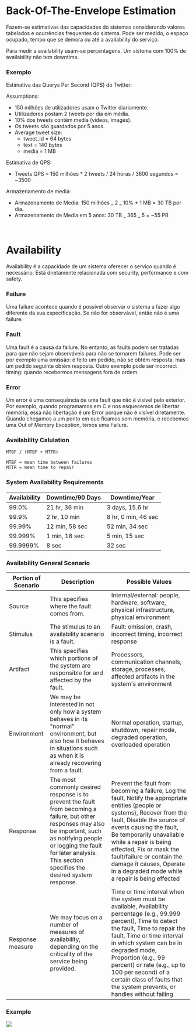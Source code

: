# Back-Of-The-Envelope Estimation

Fazem-se estimativas das capacidades do sistemas considerando valores tabelados e ocurrências frequentes do sistema. Pode ser medido, o espaço ocupado, tempo que se demora ou até a availability do serviço.

Para medir a availability usam-se percentagens. Um sistema com 100% de availability não tem downtime.

### Exemplo

Estimativa das Querys Per Second (QPS) do Twitter:

Assumptions:

- 150 milhões de utilizadores usam o Twitter diariamente.
- Utilizadores postam 2 tweets por dia em média.
- 10% dos tweets contêm media (videos, images).
- Os tweets são guardados por 5 anos.
- Average tweet size:
  - tweet_id = 64 bytes
  - text = 140 bytes
  - media = 1 MB

Estimativa de QPS:

- Tweets QPS = 150 milhões \* 2 tweets / 24 horas / 3600 segundos = ~3500

Armazenamento de media:

- Armazenamento de Media: 150 milhões _ 2 _ 10% \* 1 MB = 30 TB por dia.
- Armazenamento de Media em 5 anos: 30 TB _ 365 _ 5 = ~55 PB

<br>

# Availability

Availability é a capacidade de um sistema oferecer o serviço quando é necessário. Está diretamente relacionada com security, performance e com safety.

### Failure

Uma failure acontece quando é possível observar o sistema a fazer algo diferente da sua especificação. Se não for observável, então não é uma failure.

### Fault

Uma fault é a causa da failure. No entanto, as faults podem ser tratadas para que não sejam observáveis para não se tornarem failures. Pode ser por exemplo uma omissão: é feito um pedido, não se obtém resposta, mas um pedido seguinte obtém resposta. Outro exemplo pode ser incorrect timing: quando recebermos mensagens fora de ordem.

### Error

Um error é uma consequência de uma fault que não é visível pelo exterior. Por exemplo, quando programamos em C e nos esquecemos de libertar memória, essa não libertação é um Error porque não é visível diretamente. Quando chegamos a um ponto em que ficamos sem memória, e recebemos uma Out of Memory Exception, temos uma Failure.

### Availability Calulation

```
MTBF / (MTBF + MTTR)

MTBF = mean time between failures
MTTR = mean time to repair
```

### System Availability Requirements

| Availability | Downtime/90 Days | Downtime/Year       |
| ------------ | ---------------- | ------------------- |
| 99.0%        | 21 hr, 36 min    | 3 days, 15.6 hr     |
| 99.9%        | 2 hr, 10 min     | 8 hr, 0 min, 46 sec |
| 99.99%       | 12 min, 58 sec   | 52 min, 34 sec      |
| 99.999%      | 1 min, 18 sec    | 5 min, 15 sec       |
| 99.9999%     | 8 sec            | 32 sec              |

### Availability General Scenario

| Portion of Scenario | Description                                                                                                                                                                                                                                          | Possible Values                                                                                                                                                                                                                                                                                                                                                                  |
| ------------------- | ---------------------------------------------------------------------------------------------------------------------------------------------------------------------------------------------------------------------------------------------------- | -------------------------------------------------------------------------------------------------------------------------------------------------------------------------------------------------------------------------------------------------------------------------------------------------------------------------------------------------------------------------------- |
| Source              | This specifies where the fault comes from.                                                                                                                                                                                                           | Internal/external: people, hardware, software, physical infrastructure, physical environment                                                                                                                                                                                                                                                                                     |
| Stimulus            | The stimulus to an availability scenario is a fault.                                                                                                                                                                                                 | Fault: omission, crash, incorrect timing, incorrect response                                                                                                                                                                                                                                                                                                                     |
| Artifact            | This specifies which portions of the system are responsible for and affected by the fault.                                                                                                                                                           | Processors, communication channels, storage, processes, affected artifacts in the system's environment                                                                                                                                                                                                                                                                           |
| Environment         | We may be interested in not only how a system behaves in its "normal" environment, but also how it behaves in situations such as when it is already recovering from a fault.                                                                         | Normal operation, startup, shutdown, repair mode, degraded operation, overloaded operation                                                                                                                                                                                                                                                                                       |
| Response            | The most commonly desired response is to prevent the fault from becoming a failure, but other responses may also be important, such as notifying people or logging the fault for later analysis. This section specifies the desired system response. | Prevent the fault from becoming a failure, Log the fault, Notify the appropriate entities (people or systems), Recover from the fault, Disable the source of events causing the fault, Be temporarily unavailable while a repair is being effected, Fix or mask the fault/failure or contain the damage it causes, Operate in a degraded mode while a repair is being effected   |
| Response measure    | We may focus on a number of measures of availability, depending on the criticality of the service being provided.                                                                                                                                    | Time or time interval when the system must be available, Availability percentage (e.g., 99.999 percent), Time to detect the fault, Time to repair the fault, Time or time interval in which system can be in degraded mode, Proportion (e.g., 99 percent) or rate (e.g., up to 100 per second) of a certain class of faults that the system prevents, or handles without failing |

### Example

<img src="Imagens/T4 Availability Scenario Example.png">
